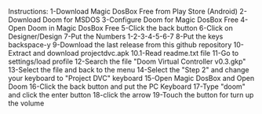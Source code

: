 Instructions:
1-Download Magic DosBox Free from Play Store (Android)
2-Download Doom for MSDOS 
3-Configure Doom for Magic DosBox Free
4-Open Doom in Magic DosBox Free
5-Click the back button
6-Click on Designer/Design
7-Put the Numbers 1-2-3-4-5-6-7
8-Put the keys backspace-y
9-Download the last release from this github repository
10-Extract and download projectdvc.apk
10.1-Read readme.txt file
11-Go to settings/load profile
12-Search the file "Doom Virtual Controller v0.3.gkp"
13-Select the file and back to the menu
14-Select the "Step 2" and change your keyboard to "Project DVC" keyboard
15-Open Magic DosBox and Open Doom
16-Click the back button and put the PC Keyboard
17-Type "doom" and click the enter button
18-click the arrow
19-Touch the button for turn up the volume
